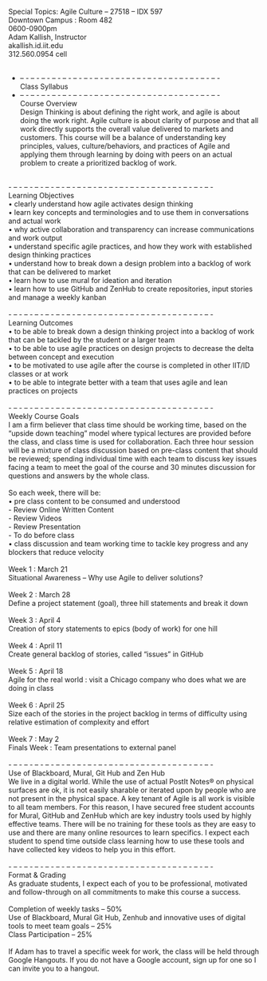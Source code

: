 Special Topics: Agile Culture – 27518 – IDX 597<br>
Downtown Campus : Room 482<br>
0600-0900pm<br>
Adam Kallish, Instructor<br>
akallish.id.iit.edu<br>
312.560.0954 cell<br>
<br>
- – - – - – - – - – - – - – - – - – - – - – - – - – - – - – - – - – - – - – -<br>
Class Syllabus<br>
- – - – - – - – - – - – - – - – - – - – - – - – - – - – - – - – - – - – - – -<br>
Course Overview<br>
Design Thinking is about defining the right work, and agile is about doing the work right. Agile culture is about clarity of purpose and that all work directly supports the overall value delivered to markets and customers. This course will be a balance of understanding key principles, values, culture/behaviors, and practices of Agile and applying them through learning by doing with peers on an actual problem to create a prioritized backlog of work.<br>
<br>
- – - – - – - – - – - – - – - – - – - – - – - – - – - – - – - – - – - – - – -<br>
Learning Objectives<br>
• clearly understand how agile activates design thinking<br>
• learn key concepts and terminologies and to use them in conversations and actual work <br>
• why active collaboration and transparency can increase communications and work output<br>
• understand specific agile practices, and how they work with established design thinking practices<br>
• understand how to break down a design problem into a backlog of work that can be delivered to market<br>
• learn how to use mural for ideation and iteration<br>
• learn how to use GitHub and ZenHub to create repositories, input stories and manage a weekly kanban<br>
<br>
- – - – - – - – - – - – - – - – - – - – - – - – - – - – - – - – - – - – - – -<br>
Learning Outcomes<br>
• to be able to break down a design thinking project into a backlog of work that can be tackled by the student or a larger team<br>
• to be able to use agile practices on design projects to decrease the delta between concept and execution<br>
• to be motivated to use agile after the course is completed in other IIT/ID classes or at work<br>
• to be able to integrate better with a team that uses agile and lean practices on projects<br>
<br>
- – - – - – - – - – - – - – - – - – - – - – - – - – - – - – - – - – - – - – -<br>
Weekly Course Goals<br>
I am a firm believer that class time should be working time, based on the “upside down teaching” model where typical lectures are provided before the class, and class time is used for collaboration. Each three hour session will be a mixture of class discussion based on pre-class content that should be reviewed; spending individual time with each team to discuss key issues facing a team to meet the goal of the course and 30 minutes discussion for questions and answers by the whole class.<br>
<br>
So each week, there will be:<br>
• pre class content to be consumed and understood<br>
- Review Online Written Content<br>
- Review Videos<br>
- Review Presentation<br>
- To do before class<br>
• class discussion and team working time to tackle key progress and any blockers that reduce velocity<br>
<br>
Week 1 : March 21 <br>
Situational Awareness – Why use Agile to deliver solutions?<br>
<br>
Week 2 : March 28<br>
Define a project statement (goal), three hill statements and break it down<br>
<br>
Week 3 : April 4<br>
Creation of story statements to epics (body of work) for one hill<br>
<br>
Week 4 : April 11<br>
Create general backlog of stories, called “issues” in GitHub<br>
<br>
Week 5 : April 18<br>
Agile for the real world : visit a Chicago company who does what we are doing in class<br>
<br>
Week 6 : April 25<br>
Size each of the stories in the project backlog in terms of difficulty using relative estimation of complexity and effort<br>
<br>
Week 7 : May 2<br>
Finals Week : Team presentations to external panel<br>
<br>
- – - – - – - – - – - – - – - – - – - – - – - – - – - – - – - – - – - – - – -<br>
Use of Blackboard, Mural, Git Hub and Zen Hub<br>
We live in a digital world. While the use of actual PostIt Notes® on physical surfaces are ok, it is not easily sharable or iterated upon by people who are not present in the physical space. A key tenant of Agile is all work is visible to all team members. For this reason, I have secured free student accounts for Mural, GitHub and ZenHub which are key industry tools used by highly effective teams. There will be no training for these tools as they are easy to use and there are many online resources to learn specifics. I expect each student to spend time outside class learning how to use these tools and have collected key videos to help you in this effort.<br>
<br>
- – - – - – - – - – - – - – - – - – - – - – - – - – - – - – - – - – - – - – -<br>
Format & Grading<br>
As graduate students, I expect each of you to be professional, motivated and follow-through on all commitments to make this course a success.<br>
<br>
Completion of weekly tasks – 50%<br>
Use of Blackboard, Mural Git Hub, Zenhub and innovative uses of digital tools to meet team goals – 25%<br>
Class Participation – 25%<br>
<br>
If Adam has to travel a specific week for work, the class will be held through Google Hangouts. If you do not have a Google account, sign up for one so I can invite you to a hangout.<br>
